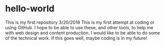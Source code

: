 # hello-world
This is my first repository 3/20/2018
This is my first attempt at coding or using GitHub. I hope to be able to use these, and other tools, to help me with web design and content production. I would like to be able to do some of the technical work. If this goes well, maybe coding is in my future!
